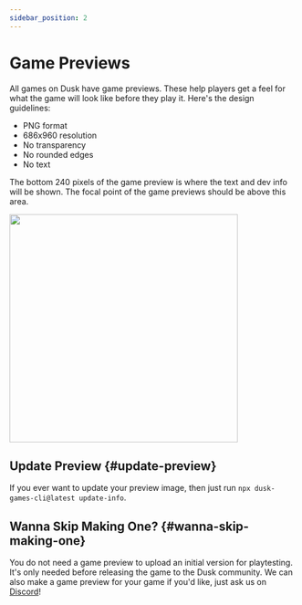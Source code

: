 ```yaml
---
sidebar_position: 2
---
```


# Game Previews

All games on Dusk have game previews. These help players get a feel for what the game will look like before they play it. Here's the design guidelines:

- PNG format
- 686x960 resolution
- No transparency
- No rounded edges
- No text

The bottom 240 pixels of the game preview is where the text and dev info will be shown. The focal point of the game previews should be above this area.

<img src="/img/publishing/game-preview-example.png" width="400" />

## Update Preview {#update-preview}

If you ever want to update your preview image, then just run `npx dusk-games-cli@latest update-info`.

## Wanna Skip Making One? {#wanna-skip-making-one}

You do not need a game preview to upload an initial version for playtesting. It's only needed before releasing the game to the Dusk community. We can also make a game preview for your game if you'd like, just ask us on [Discord](https://discord.gg/dusk-devs)!
